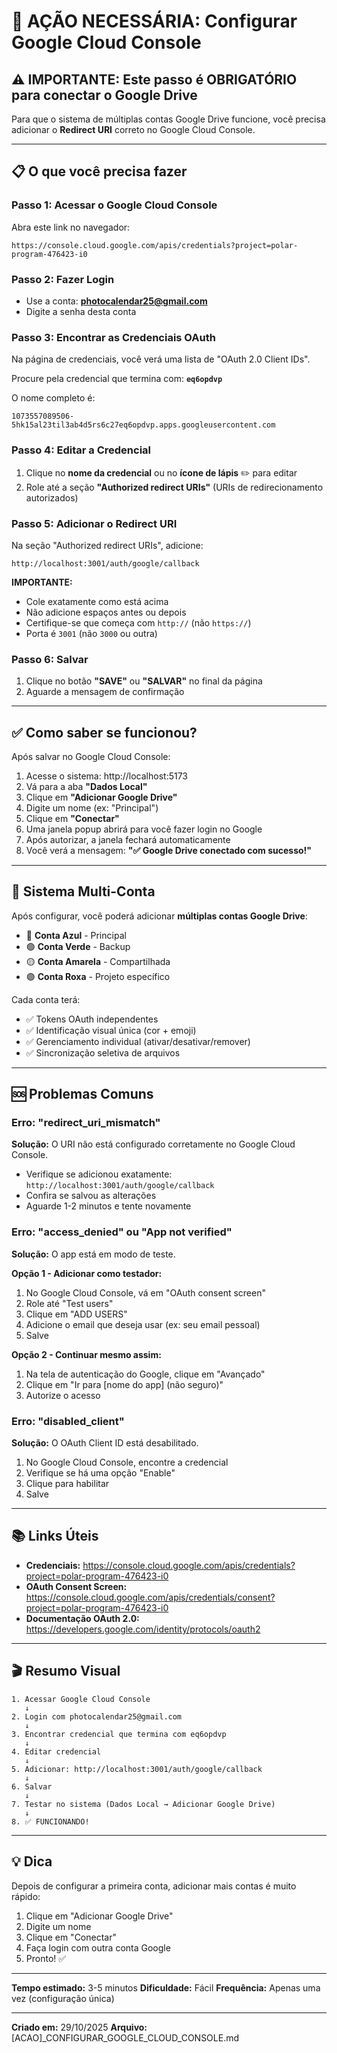 # 🎯 AÇÃO NECESSÁRIA: Configurar Google Cloud Console

## ⚠️ IMPORTANTE: Este passo é OBRIGATÓRIO para conectar o Google Drive

Para que o sistema de múltiplas contas Google Drive funcione, você precisa adicionar o **Redirect URI** correto no Google Cloud Console.

---

## 📋 O que você precisa fazer

### Passo 1: Acessar o Google Cloud Console

Abra este link no navegador:

```
https://console.cloud.google.com/apis/credentials?project=polar-program-476423-i0
```

### Passo 2: Fazer Login

- Use a conta: **photocalendar25@gmail.com**
- Digite a senha desta conta

### Passo 3: Encontrar as Credenciais OAuth

Na página de credenciais, você verá uma lista de "OAuth 2.0 Client IDs".

Procure pela credencial que termina com: **`eq6opdvp`**

O nome completo é:
```
1073557089506-5hk15al23til3ab4d5rs6c27eq6opdvp.apps.googleusercontent.com
```

### Passo 4: Editar a Credencial

1. Clique no **nome da credencial** ou no **ícone de lápis** ✏️ para editar
2. Role até a seção **"Authorized redirect URIs"** (URIs de redirecionamento autorizados)

### Passo 5: Adicionar o Redirect URI

Na seção "Authorized redirect URIs", adicione:

```
http://localhost:3001/auth/google/callback
```

**IMPORTANTE:** 
- Cole exatamente como está acima
- Não adicione espaços antes ou depois
- Certifique-se que começa com `http://` (não `https://`)
- Porta é `3001` (não `3000` ou outra)

### Passo 6: Salvar

1. Clique no botão **"SAVE"** ou **"SALVAR"** no final da página
2. Aguarde a mensagem de confirmação

---

## ✅ Como saber se funcionou?

Após salvar no Google Cloud Console:

1. Acesse o sistema: http://localhost:5173
2. Vá para a aba **"Dados Local"**
3. Clique em **"Adicionar Google Drive"**
4. Digite um nome (ex: "Principal")
5. Clique em **"Conectar"**
6. Uma janela popup abrirá para você fazer login no Google
7. Após autorizar, a janela fechará automaticamente
8. Você verá a mensagem: **"✅ Google Drive conectado com sucesso!"**

---

## 🎨 Sistema Multi-Conta

Após configurar, você poderá adicionar **múltiplas contas Google Drive**:

- 🔵 **Conta Azul** - Principal
- 🟢 **Conta Verde** - Backup
- 🟡 **Conta Amarela** - Compartilhada
- 🟣 **Conta Roxa** - Projeto específico

Cada conta terá:
- ✅ Tokens OAuth independentes
- ✅ Identificação visual única (cor + emoji)
- ✅ Gerenciamento individual (ativar/desativar/remover)
- ✅ Sincronização seletiva de arquivos

---

## 🆘 Problemas Comuns

### Erro: "redirect_uri_mismatch"

**Solução:** O URI não está configurado corretamente no Google Cloud Console.

- Verifique se adicionou exatamente: `http://localhost:3001/auth/google/callback`
- Confira se salvou as alterações
- Aguarde 1-2 minutos e tente novamente

### Erro: "access_denied" ou "App not verified"

**Solução:** O app está em modo de teste.

**Opção 1 - Adicionar como testador:**
1. No Google Cloud Console, vá em "OAuth consent screen"
2. Role até "Test users"
3. Clique em "ADD USERS"
4. Adicione o email que deseja usar (ex: seu email pessoal)
5. Salve

**Opção 2 - Continuar mesmo assim:**
1. Na tela de autenticação do Google, clique em "Avançado"
2. Clique em "Ir para [nome do app] (não seguro)"
3. Autorize o acesso

### Erro: "disabled_client"

**Solução:** O OAuth Client ID está desabilitado.

1. No Google Cloud Console, encontre a credencial
2. Verifique se há uma opção "Enable"
3. Clique para habilitar
4. Salve

---

## 📚 Links Úteis

- **Credenciais:** https://console.cloud.google.com/apis/credentials?project=polar-program-476423-i0
- **OAuth Consent Screen:** https://console.cloud.google.com/apis/credentials/consent?project=polar-program-476423-i0
- **Documentação OAuth 2.0:** https://developers.google.com/identity/protocols/oauth2

---

## 🎬 Resumo Visual

```
1. Acessar Google Cloud Console
   ↓
2. Login com photocalendar25@gmail.com
   ↓
3. Encontrar credencial que termina com eq6opdvp
   ↓
4. Editar credencial
   ↓
5. Adicionar: http://localhost:3001/auth/google/callback
   ↓
6. Salvar
   ↓
7. Testar no sistema (Dados Local → Adicionar Google Drive)
   ↓
8. ✅ FUNCIONANDO!
```

---

## 💡 Dica

Depois de configurar a primeira conta, adicionar mais contas é muito rápido:

1. Clique em "Adicionar Google Drive"
2. Digite um nome
3. Clique em "Conectar"
4. Faça login com outra conta Google
5. Pronto! ✅

---

**Tempo estimado:** 3-5 minutos
**Dificuldade:** Fácil
**Frequência:** Apenas uma vez (configuração única)

---

**Criado em:** 29/10/2025
**Arquivo:** [ACAO]_CONFIGURAR_GOOGLE_CLOUD_CONSOLE.md

